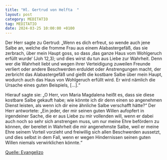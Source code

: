 ```yaml
---
title: "Hl. Gertrud von Helfta  "
layout: post
category: MEDITATIO
tag: MEDITATIO
date: 2024-03-25 10:00:00 +0100
---
```

Der Herr sagte zu Gertrud: „Wenn es dich erfreut, so wende auch jene Salbe an, welche die fromme Frau aus einem Alabastergefäß, das sie zerbrach, über mein Haupt goss, so dass ‚das ganze Haus vom Wohlgeruch erfüllt wurde‘ (Joh 12,3); und dies wirst du tun aus Liebe zur Wahrheit. Denn wer die Wahrheit liebt und wegen ihrer Verteidigung zuweilen Freunde verliert oder andere Beschwerden erduldet oder Anstrengungen macht, der zerbricht das Alabastergefäß und gießt die kostbare Salbe über mein Haupt, wodurch auch das Haus von Wohlgeruch erfüllt wird.<!--more--> Er wird nämlich die Ursache eines guten Beispiels, […].“
 
Hierauf sagte sie: „O Herr, von Maria Magdalena heißt es, dass sie diese kostbare Salbe gekauft habe; wie könnte ich dir denn einen so angenehmen Dienst leisten, als wenn ich dir eine ähnliche Salbe verschafft hätte?“ Der Herr antwortete: „Ein jeder, der mir seinen guten Willen aufopfert in irgendeiner Sache, die er aus Liebe zu mir vollenden will, wenn er dabei auch noch so sehr sich anstrengen muss, um nur meine Ehre befördern zu können, der bereitet in Wahrheit die mir angenehmste Salbe, weil er meine Ehre seinem Vorteil vorzieht und freiwillig sich allen Beschwerden aussetzt, und dies selbst in dem Fall, wenn er wegen Hindernissen seinen guten Willen niemals verwirklichen könnte.“

[Quelle: Evangelizo](https://evangeliumtagfuertag.org/DE/gospel)